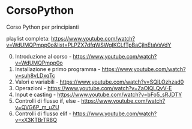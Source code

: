 # CorsoPython
Corso Python per principianti

playlist completa: https://www.youtube.com/watch?v=WdUMQPmpp0o&list=PLPZX7dfqWSWgIKCLfTpBaCjlnEtaVsVdY

00. Introduzione al corso - https://www.youtube.com/watch?v=WdUMQPmpp0o
01. Installazione e primo programma - https://www.youtube.com/watch?v=suh8vLDxqTc
02. Valori e variabili - https://www.youtube.com/watch?v=SQiLOzhzad0
03. Operazioni - https://www.youtube.com/watch?v=ZaOlQLQvV-E
04. Input e casting - https://www.youtube.com/watch?v=bFo5_sRJDTY
05. Controlli di flusso if, else - https://www.youtube.com/watch?v=QVG6P_m_uZU
06. Controlli di flusso elif - https://www.youtube.com/watch?v=xX3KTBrTR8Q
